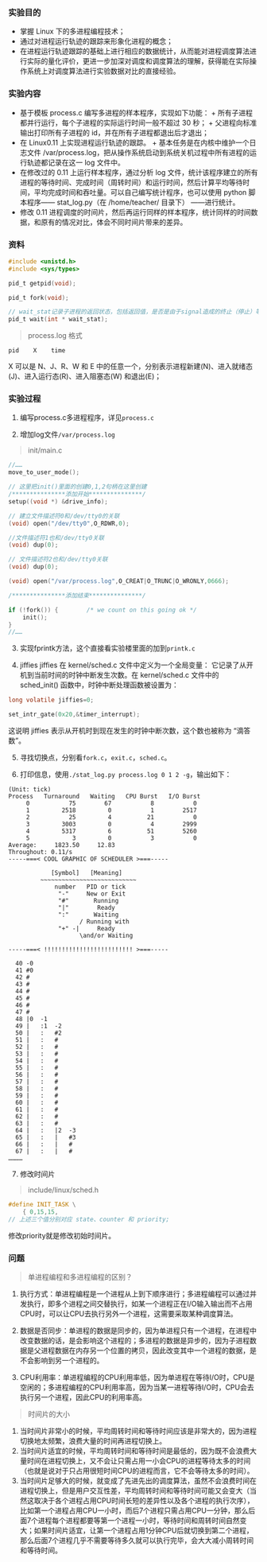 ### 实验目的
- 掌握 Linux 下的多进程编程技术；
- 通过对进程运行轨迹的跟踪来形象化进程的概念；
- 在进程运行轨迹跟踪的基础上进行相应的数据统计，从而能对进程调度算法进行实际的量化评价，更进一步加深对调度和调度算法的理解，获得能在实际操作系统上对调度算法进行实验数据对比的直接经验。

### 实验内容
- 基于模板 process.c 编写多进程的样本程序，实现如下功能： + 所有子进程都并行运行，每个子进程的实际运行时间一般不超过 30 秒； + 父进程向标准输出打印所有子进程的 id，并在所有子进程都退出后才退出；
- 在 Linux0.11 上实现进程运行轨迹的跟踪。 + 基本任务是在内核中维护一个日志文件 /var/process.log，把从操作系统启动到系统关机过程中所有进程的运行轨迹都记录在这一 log 文件中。
- 在修改过的 0.11 上运行样本程序，通过分析 log 文件，统计该程序建立的所有进程的等待时间、完成时间（周转时间）和运行时间，然后计算平均等待时间，平均完成时间和吞吐量。可以自己编写统计程序，也可以使用 python 脚本程序—— stat_log.py（在 /home/teacher/ 目录下） ——进行统计。
- 修改 0.11 进程调度的时间片，然后再运行同样的样本程序，统计同样的时间数据，和原有的情况对比，体会不同时间片带来的差异。

### 资料
```c
#include <unistd.h>
#include <sys/types>

pid_t getpid(void);

pid_t fork(void);

// wait_stat记录子进程的返回状态，包括返回值，是否是由于signal造成的终止（停止）等等各种状态。
pid_t wait(int * wait_stat);
```

> process.log 格式

```text
pid    X    time
```
X 可以是 N、J、R、W 和 E 中的任意一个，分别表示进程新建(N)、进入就绪态(J)、进入运行态(R)、进入阻塞态(W) 和退出(E)；


### 实验过程
1. 编写process.c多进程程序，详见`process.c`

2. 增加log文件`/var/process.log`
> init/main.c
```c
//……
move_to_user_mode();

// 这里把init()里面的创建0,1,2句柄在这里创建
/***************添加开始***************/
setup((void *) &drive_info);

// 建立文件描述符0和/dev/tty0的关联
(void) open("/dev/tty0",O_RDWR,0);

//文件描述符1也和/dev/tty0关联
(void) dup(0);

// 文件描述符2也和/dev/tty0关联
(void) dup(0);

(void) open("/var/process.log",O_CREAT|O_TRUNC|O_WRONLY,0666);

/***************添加结束***************/

if (!fork()) {        /* we count on this going ok */
    init();
}
//……
```

3. 实现fprintk方法，这个直接看实验楼里面的加到`printk.c`

4. jiffies
jiffies 在 kernel/sched.c 文件中定义为一个全局变量：
它记录了从开机到当前时间的时钟中断发生次数。在 kernel/sched.c 文件中的 sched_init() 函数中，时钟中断处理函数被设置为：
```c
long volatile jiffies=0;

set_intr_gate(0x20,&timer_interrupt);
```
这说明 jiffies 表示从开机时到现在发生的时钟中断次数，这个数也被称为 “滴答数”。

5. 寻找切换点，分别看`fork.c`，`exit.c`，`sched.c`。

6. 打印信息，使用`./stat_log.py process.log 0 1 2 -g`，输出如下：
```text
(Unit: tick)
Process   Turnaround   Waiting   CPU Burst   I/O Burst
     0           75        67           8           0
     1         2518         0           1        2517
     2           25         4          21           0
     3         3003         0           4        2999
     4         5317         6          51        5260
     5            3         0           3           0
Average:     1823.50     12.83
Throughout: 0.11/s
-----===< COOL GRAPHIC OF SCHEDULER >===-----

            [Symbol]   [Meaning]
         ~~~~~~~~~~~~~~~~~~~~~~~~~~~
             number   PID or tick
              "-"     New or Exit
              "#"       Running
              "|"        Ready
              ":"       Waiting
                    / Running with
              "+" -|     Ready
                    \and/or Waiting

-----===< !!!!!!!!!!!!!!!!!!!!!!!!! >===-----

  40 -0
  41 #0
  42 #
  43 #
  44 #
  45 #
  46 #
  47 #
  48 |0  -1
  49 |   :1  -2
  50 |   :   #2
  51 |   :   #
  52 |   :   #
  53 |   :   #
  54 |   :   #
  55 |   :   #
  56 |   :   #
  57 |   :   #
  58 |   :   #
  59 |   :   #
  60 |   :   #
  61 |   :   #
  62 |   :   #
  63 |   :   #
  64 |   :   |2  -3
  65 |   :   |   #3
  66 |   :   |   #
  67 |   :   |   #
…………
```

7. 修改时间片

> include/linux/sched.h

```c
#define INIT_TASK \
    { 0,15,15,
// 上述三个值分别对应 state、counter 和 priority;
```

修改priority就是修改初始时间片。

### 问题

> 单进程编程和多进程编程的区别？

1. 执行方式：单进程编程是一个进程从上到下顺序进行；多进程编程可以通过并发执行，即多个进程之间交替执行，如某一个进程正在I/O输入输出而不占用CPU时，可以让CPU去执行另外一个进程，这需要采取某种调度算法。

2. 数据是否同步：单进程的数据是同步的，因为单进程只有一个进程，在进程中改变数据的话，是会影响这个进程的；多进程的数据是异步的，因为子进程数据是父进程数据在内存另一个位置的拷贝，因此改变其中一个进程的数据，是不会影响到另一个进程的。

3. CPU利用率：单进程编程的CPU利用率低，因为单进程在等待I/O时，CPU是空闲的；多进程编程的CPU利用率高，因为当某一进程等待I/O时，CPU会去执行另一个进程，因此CPU的利用率高。

> 时间片的大小

1. 当时间片非常小的时候，平均周转时间和等待时间应该是非常大的，因为进程切换地太频繁，浪费大量的时间再进程切换上。
2. 当时间片适宜的时候，平均周转时间和等待时间是最低的，因为既不会浪费大量时间在进程切换上，又不会让只需占用一小会CPU的进程等待太多的时间（也就是说对于只占用很短时间CPU的进程而言，它不会等待太多的时间）。
3. 当时间片足够大的时候，就变成了先进先出的调度算法，虽然不会浪费时间在进程切换上，但是用户交互性差，平均周转时间和等待时间可能又会变大（当然这取决于各个进程占用CPU时间长短的差异性以及各个进程的执行次序），比如第一个进程占用CPU一小时，而后7个进程只需占用CPU一分钟，那么后面7个进程每个进程都要等第一个进程一小时，等待时间和周转时间自然变大；如果时间片适宜，让第一个进程占用1分钟CPU后就切换到第二个进程，那么后面7个进程几乎不需要等待多久就可以执行完毕，会大大减小周转时间和等待时间。